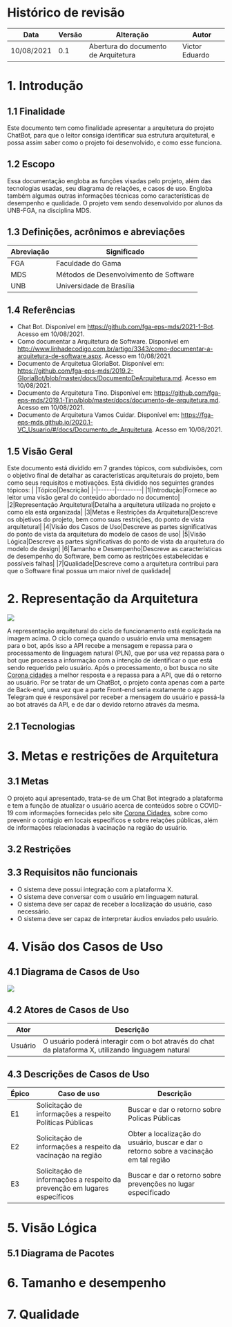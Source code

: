 # Histórico de revisão
  |Data|Versão|Alteração|Autor|  
  |----|------|---------|-----|  
  |10/08/2021|0.1|Abertura do documento de Arquitetura|Victor Eduardo|  

# 1. Introdução
## 1.1 Finalidade
Este documento tem como finalidade apresentar a arquitetura do projeto ChatBot, para que o leitor consiga identificar sua estrutura arquitetural, e possa assim saber como o projeto foi desenvolvido, e como esse funciona.

## 1.2 Escopo
Essa documentação engloba as funções visadas pelo projeto, além das tecnologias usadas, seu diagrama de relações, e casos de uso. Engloba também algumas outras informações técnicas como características de desempenho e qualidade. O projeto vem sendo desenvolvido por alunos da UNB-FGA, na disciplina MDS. 

## 1.3 Definições, acrônimos e abreviações
|Abreviação|Significado|
|----------|-----------|
|FGA|Faculdade do Gama|
|MDS|Métodos de Desenvolvimento de Software|
|UNB|Universidade de Brasília|

## 1.4 Referências
- Chat Bot. Disponível em https://github.com/fga-eps-mds/2021-1-Bot. Acesso em 10/08/2021.
- Como documentar a Arquitetura de Software. Disponível em http://www.linhadecodigo.com.br/artigo/3343/como-documentar-a-arquitetura-de-software.aspx. Acesso em 10/08/2021.
- Documento de Arquitetua GloriaBot. Disponível em: https://github.com/fga-eps-mds/2019.2-GloriaBot/blob/master/docs/DocumentoDeArquitetura.md. Acesso em 10/08/2021.
- Documento de Arquitetura Tino. Disponível em: https://github.com/fga-eps-mds/2019.1-Tino/blob/master/docs/documento-de-arquitetura.md. Acesso em 10/08/2021.
- Documento de Arquitetura Vamos Cuidar. Disponível em: https://fga-eps-mds.github.io/2020.1-VC_Usuario/#/docs/Documento_de_Arquitetura. Acesso em 10/08/2021.

## 1.5 Visão Geral
Este documento está dividído em 7 grandes tópicos, com subdivisões, com o objetivo final de detalhar as características arquiteturais do projeto, bem como seus requisitos e motivações. Está dividido nos seguintes grandes tópicos:
| |Tópico|Descrição|
|-|------|---------|
|1|Introdução|Fornece ao leitor uma visão geral do conteúdo abordado no documento|
|2|Representação Arquitetural|Detalha a arquitetura utilizada no projeto e como ela está organizada|
|3|Metas e Restrições da Arquitetura|Descreve os objetivos do projeto, bem como suas restrições, do ponto de vista arquitetural|
|4|Visão dos Casos de Uso|Descreve as partes significativas do ponto de vista da arquitetura do modelo de casos de uso|
|5|Visão Lógica|Descreve as partes significativas do ponto de vista da arquitetura do modelo de design|
|6|Tamanho e Desempenho|Descreve as características de desempenho do Software, bem como as restrições estabelecidas e possíveis falhas|
|7|Qualidade|Descreve como a arquitetura contribui para que o Software final possua um maior nível de qualidade|

# 2. Representação da Arquitetura
![](https://user-images.githubusercontent.com/78758172/128817158-2ee48ebb-80ea-4d92-96dd-85ff6f600149.png)

A representação arquitetural do ciclo de funcionamento está explicitada na imagem acima. O ciclo começa quando o usuário envia uma mensagem para o bot, após isso a API recebe a mensagem e repassa para o processamento de linguagem natural (PLN), que por usa vez repassa para o bot que processa a informação com a intenção de identificar o que está sendo requerido pelo usuário. Após o processamento, o bot busca no site [Corona cidades](https://coronacidades.org/) a melhor resposta e a repassa para a API, que dá o retorno ao usuário.
Por se tratar de um ChatBot, o projeto conta apenas com a parte de Back-end, uma vez que a parte Front-end seria exatamente o app Telegram que é responsável por receber a mensagem do usuário e passá-la ao bot através da API, e de dar o devido retorno através da mesma.

## 2.1 Tecnologias

# 3. Metas e restrições de Arquitetura 
## 3.1 Metas
O projeto aqui apresentado, trata-se de um Chat Bot integrado a plataforma <plataforma> e tem a função de atualizar o usuário acerca de conteúdos sobre o COVID-19 com informações fornecidas pelo site [Corona Cidades](coronacidades.org), sobre como prevenir o contágio em locais específicos e sobre relações públicas, além de informações relacionadas à vacinação na região do usuário.

## 3.2 Restrições

## 3.3 Requisitos não funcionais
- O sistema deve possui integração com a plataforma X.
- O sistema deve conversar com o usuário em linguagem natural.
- O sistema deve ser capaz de receber a localização do usuário, caso necessário.
- O sistema deve ser capaz de interpretar áudios enviados pelo usuário.

# 4. Visão dos Casos de Uso
  
## 4.1 Diagrama de Casos de Uso
![](https://user-images.githubusercontent.com/78758172/128819731-a98ac913-94b5-4764-b76e-11a85ae1f8ad.png)
## 4.2 Atores de Casos de Uso
|Ator|Descrição|
|----|---------|
|Usuário|O usuário poderá interagir com o bot através do chat da plataforma X, utilizando linguagem natural|

## 4.3 Descrições de Casos de Uso
|Épico|Caso de uso|Descrição|
|-----|-----------|---------|
|E1|Solicitação de informações a respeito Políticas Públicas|Buscar e dar o retorno sobre Policas Públicas|
|E2|Solicitação de informações a respeito da vacinação na região|Obter a localização do usuário, buscar e dar o retorno sobre a vacinação em tal região|
|E3|Solicitação de informações a respeito da prevenção em lugares específicos|Buscar e dar o retorno sobre prevenções no lugar especificado|
# 5. Visão Lógica
## 5.1 Diagrama de Pacotes

# 6. Tamanho e desempenho

# 7. Qualidade
  
